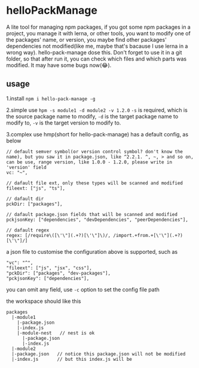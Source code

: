 # helloPackManage
A lite tool for managing npm packages, if you got some npm packages in a project, you manage it with lerna, or other tools, you want to modify one of the packages' name, or version, you maybe find other packages' dependencies not modified(like me, maybe that's bacause I use lerna in a wrong way). hello-pack-manage dose this. Don't forget to use it in a git folder, so that after run it, you can check which files and which parts was modified. It may have some bugs now(😂).

## usage
1.install
`npm i hello-pack-manage -g`

2.simple use
`hpm -s module1 -d module2 -v 1.2.0`
`-s` is required, which is the source package name to modify, `-d` is the target package name to modify to, `-v` is the target version to modify to.

3.complex use
hmp(short for hello-pack-manage) has a default config, as below

```
// default semver symbol(or version control symbol? don't know the name), but you saw it in package.json, like ^2.2.1. ^, ~, > and so on, can be use, range version, like 1.0.0 - 1.2.0, please write in 'version' field
vc: "~",

// dafault file ext, only these types will be scanned and modified
fileext: ["js", "ts"],

// dafault dir
pckDir: ["packages"],

// dafault package.json fields that will be scanned and modified
pckjsonKey: ["dependencies", "devDependencies", "peerDependencies"],

// dafault regex
regex: [/require\([\'\"](.+?)[\'\"]\)/, /import.+from.+[\'\"](.+?)[\'\"]/]
```

a json file to customise the configuration above is supported, such as 
```
"vc": "^",
"fileext": ["js", "jsx", "css"],
"pckDir": ["packages", "dev-packages"],
"pckjsonKey": ["dependencies"],
```
you can omit any field, use `-c` option to set the config file path

the workspace should like this
```
packages
  |-module1
    |-package.json
    |-index.js
    |-module-nest   // nest is ok
      |-package.json
      |-index.js
  |-module2
  |-package.json   // notice this package.json will not be modified
  |-index.js       // but this index.js will be
```


